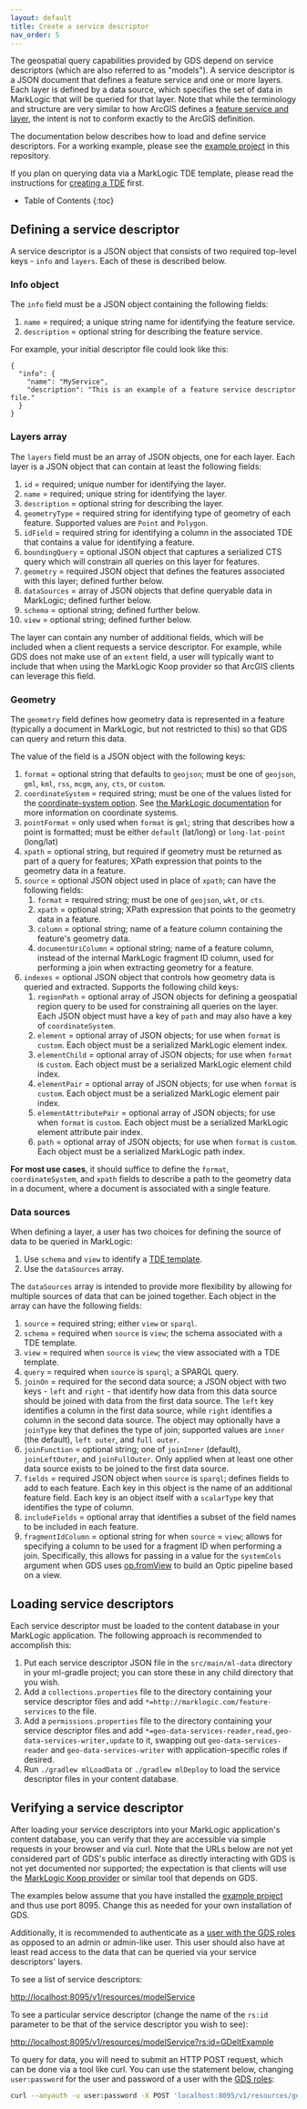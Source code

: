 ```yaml
---
layout: default
title: Create a service descriptor
nav_order: 5
---
```


The geospatial query capabilities provided by GDS depend on service descriptors (which are also referred to as 
"models"). A service descriptor is a JSON 
document that defines a feature service and one or more layers. Each layer is defined by a data source, which specifies 
the set of data in MarkLogic that will be queried for that layer. Note that while the terminology and structure are 
very similar to how ArcGIS defines a 
[feature service and layer](https://developers.arcgis.com/rest/services-reference/enterprise/layer-feature-service-.htm),
the intent is not to conform exactly to the ArcGIS definition. 

The documentation below describes how to load and define service descriptors. For a working example, please see the 
[example project](https://github.com/marklogic/marklogic-geo-data-services/tree/master/examples/sample-project/src/main/ml-data/example/services) 
in this repository.

If you plan on querying data via a MarkLogic TDE template, please read the instructions for 
[creating a TDE](create-tde.md) first. 

* Table of Contents
{:toc}

## Defining a service descriptor

A service descriptor is a JSON object that consists of two required top-level keys - `info` and `layers`. Each of these
is described below.

### Info object

The `info` field must be a JSON object containing the following fields:

1. `name` = required; a unique string name for identifying the feature service.
2. `description` = optional string for describing the feature service.

For example, your initial descriptor file could look like this:

```
{
  "info": {
    "name": "MyService",
    "description": "This is an example of a feature service descriptor file."
  }
}
```


### Layers array

The `layers` field must be an array of JSON objects, one for each layer. Each layer is a JSON object that can 
contain at least the following fields:

1. `id` = required; unique number for identifying the layer.
2. `name` = required; unique string for identifying the layer.
3. `description` = optional string for describing the layer.
4. `geometryType` = required string for identifying type of geometry of each feature. Supported values are `Point` 
   and `Polygon`.
5. `idField` = required string for identifying a column in the associated TDE that contains a value for 
   identifying a feature. 
6. `boundingQuery` = optional JSON object that captures a serialized CTS query which will constrain all queries on 
   this layer for features. 
7. `geometry` = required JSON object that defines the features associated with this layer; defined further below.
8. `dataSources` = array of JSON objects that define queryable data in MarkLogic; defined further below.
9. `schema` = optional string; defined further below.
10. `view` = optional string; defined further below. 

The layer can contain any number of additional fields, which will be included when a client requests a service
descriptor. For example, while GDS does not make use of an `extent` field, a user will typically want to include that
when using the MarkLogic Koop provider so that ArcGIS clients can leverage this field.

### Geometry 

The `geometry` field defines how geometry data is represented in a feature (typically a document in MarkLogic, but 
not restricted to this) so that GDS can query and return this data.  

The value of the field is a JSON object with the following keys:

1. `format` = optional string that defaults to `geojson`; must be one of `geojson`, `gml`, `kml`, `rss`, `mcgm`, 
   `any`, `cts`, or `custom`. 
2. `coordinateSystem` = required string; must be one of the values listed for the 
   [coordinate-system option](https://docs.marklogic.com/geo.geospatialQuery). See
   [the MarkLogic documentation](https://docs.marklogic.com/guide/search-dev/geospatial#id_98149) for more 
   information on coordinate systems.
3. `pointFormat` = only used when `format` is `gml`; string that describes how a point is formatted; must be either 
   `default` (lat/long) or `long-lat-point` (long/lat)
4. `xpath` = optional string, but required if geometry must be returned as part of a query for features; XPath 
   expression that points to the geometry data in a feature. 
5. `source` = optional JSON object used in place of `xpath`; can have the following fields:
   1. `format` = required string; must be one of `geojson`, `wkt`, or `cts`.
   2. `xpath` = optional string; XPath expression that points to the geometry data in a feature.
   3. `column` = optional string; name of a feature column containing the feature's geometry data. 
   4. `documentUriColumn` = optional string; name of a feature column, instead of the internal MarkLogic fragment ID 
      column, used for performing a join when extracting geometry for a feature.
6. `indexes` = optional JSON object that controls how geometry data is queried and extracted. Supports the following 
   child keys:
   1. `regionPath` = optional array of JSON objects for defining a geospatial region query to be used for 
      constraining all queries on the layer. Each JSON object must have a key of `path` and may also have a key of 
      `coordinateSystem`. 
   2. `element` = optional array of JSON objects; for use when `format` is `custom`. Each object must be a 
      serialized MarkLogic element index.
   3. `elementChild` = optional array of JSON objects; for use when `format` is `custom`. Each object must be a
      serialized MarkLogic element child index.
   4. `elementPair` = optional array of JSON objects; for use when `format` is `custom`. Each object must be a
      serialized MarkLogic element pair index.
   5. `elementAttributePair` = optional array of JSON objects; for use when `format` is `custom`. Each object must be a
      serialized MarkLogic element attribute pair index.
   6. `path` = optional array of JSON objects; for use when `format` is `custom`. Each object must be a
      serialized MarkLogic path index.

**For most use cases**, it should suffice to define the `format`, `coordinateSystem`, and `xpath` fields to describe 
a path to the geometry data in a document, where a document is associated with a single feature. 


### Data sources

When defining a layer, a user has two choices for defining the source of data to be queried in MarkLogic:

1. Use `schema` and `view` to identify a [TDE template](https://docs.marklogic.com/guide/app-dev/TDE). 
2. Use the `dataSources` array.

The `dataSources` array is intended to provide more flexibility by allowing for multiple sources of data that can be
joined together. Each object in the array can have the following fields:

1. `source` = required string; either `view` or `sparql`.
2. `schema` = required when `source` is `view`; the schema associated with a TDE template.
3. `view` = required when `source` is `view`; the view associated with a TDE template.
4. `query` = required when `source` is `sparql`; a SPARQL query. 
5. `joinOn` = required for the second data source; a JSON object with two keys - `left` and `right` - that 
   identify how data from this data source should be joined with data from the first data source. The `left` key 
   identifies a column in the first data source, while `right` identifies a column in the second data source. The 
   object may optionally have a `joinType` key that defines the type of join; supported values are `inner` (the 
   default), `left outer`, and `full outer`. 
6. `joinFunction` = optional string; one of `joinInner` (default), `joinLeftOuter`, and `joinFullOuter`. Only 
   applied when at least one other data source exists to be joined to the first data source. 
7. `fields` = required JSON object when `source` is `sparql`; defines fields to add to each feature. Each key in 
   this object is the name of an additional feature field. Each key is an object itself with a
   `scalarType` key that identifies the type of column.
8. `includeFields` = optional array that identifies a subset of the field names to be included in each feature. 
9. `fragmentIdColumn` = optional string for when `source` = `view`; allows for specifying a column to be used for a 
   fragment ID when performing a join. Specifically, this allows for passing in a value for the `systemCols` 
   argument when GDS uses [op.fromView](https://docs.marklogic.com/op.fromView) to build an Optic pipeline based on 
   a view. 

## Loading service descriptors

Each service descriptor must be loaded to the content database in your MarkLogic application. The following approach is
recommended to accomplish this:

1. Put each service descriptor JSON file in the `src/main/ml-data` directory in your ml-gradle project; you can
   store these in any child directory that you wish.
2. Add a `collections.properties` file to the directory containing your service descriptor files and add
   `*=http://marklogic.com/feature-services` to the file.
3. Add a `permissions.properties` file to the directory containing your service descriptor files and add
   `*=geo-data-services-reader,read,geo-data-services-writer,update` to it, swapping out `geo-data-services-reader` and 
   `geo-data-services-writer` with application-specific roles if desired.
4. Run `./gradlew mlLoadData` or `./gradlew mlDeploy` to load the service descriptor files in your content database.

## Verifying a service descriptor

After loading your service descriptors into your MarkLogic application's content database, you can verify that they
are accessible via simple requests in your browser and via curl. Note that the URLs below are not yet considered part
of GDS's public interface as directly interacting with GDS is not yet documented nor supported; the expectation is that
clients will use the [MarkLogic Koop provider](https://github.com/koopjs/koop-provider-marklogic) or similar tool 
that depends on GDS. 

The examples below assume that you have installed the 
[example project](https://github.com/marklogic/marklogic-geo-data-services/tree/master/examples/sample-project) 
and thus use port 8095. Change this as needed for your own installation of GDS.

Additionally, it is recommended to authenticate as a [user with the GDS roles](create-user.md) as opposed to an admin 
or admin-like user. This user should also have at least read access to the data that can be queried via your service
descriptors' layers. 

To see a list of service descriptors:

<http://localhost:8095/v1/resources/modelService>

To see a particular service descriptor (change the name of the `rs:id` parameter to be that of the service 
descriptor you wish to see):

<http://localhost:8095/v1/resources/modelService?rs:id=GDeltExample>

To query for data, you will need to submit an HTTP POST request, which can be done via a tool like curl. You can use
the statement below, changing `user:password` for the user and password of a user with the [GDS roles](create-user.md):

```bash
curl --anyauth -u user:password -X POST 'localhost:8095/v1/resources/geoQueryService' --header 'Content-Type:application/json' --data-raw '{"params":{"id":"GDeltExample","layer":0,"method":"query"},"query":{"returnCountOnly":true}}'
```
